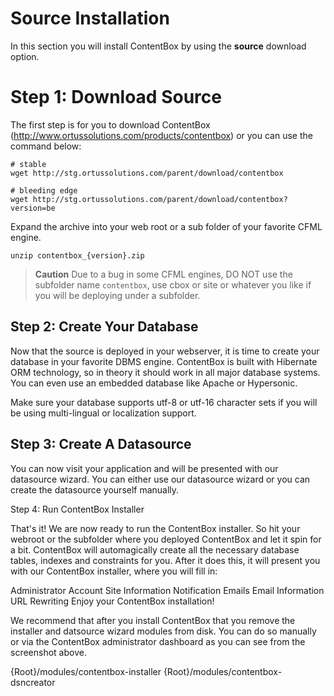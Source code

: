 # Source Installation

In this section you will install ContentBox by using the **source** download option.

# Step 1: Download Source
The first step is for you to download ContentBox (http://www.ortussolutions.com/products/contentbox) or you can use the command below:

```
# stable
wget http://stg.ortussolutions.com/parent/download/contentbox

# bleeding edge
wget http://stg.ortussolutions.com/parent/download/contentbox?version=be
```

Expand the archive into your web root or a sub folder of your favorite CFML engine.

```
unzip contentbox_{version}.zip 
```

> **Caution** Due to a bug in some CFML engines, DO NOT use the subfolder name `contentbox`, use cbox or site or whatever you like if you will be deploying under a subfolder.

## Step 2: Create Your Database
Now that the source is deployed in your webserver, it is time to create your database in your favorite DBMS engine.  ContentBox is built with Hibernate ORM technology, so in theory it should work in all major database systems. You can even use an embedded database like Apache or Hypersonic.

Make sure your database supports utf-8 or utf-16 character sets if you will be using multi-lingual or localization support.

## Step 3: Create A Datasource

You can now visit your application and will be presented with our datasource wizard.  You can either use our datasource wizard or you can create the datasource yourself manually.

Step 4: Run ContentBox Installer
​

That's it! We are now ready to run the ContentBox installer.  So hit your webroot or the subfolder where you deployed ContentBox and let it spin for a bit.  ContentBox will automagically create all the necessary database tables, indexes and constraints for you.  After it does this, it will present you with our ContentBox installer, where you will fill in:

Administrator Account
Site Information
Notification Emails
Email Information
URL Rewriting
Enjoy your ContentBox installation!

 

We recommend that after you install ContentBox that you remove the installer and datsource wizard modules from disk.  You can do so manually or via the ContentBox administrator dashboard as you can see from the screenshot above.

{Root}/modules/contentbox-installer
{Root}/modules/contentbox-dsncreator